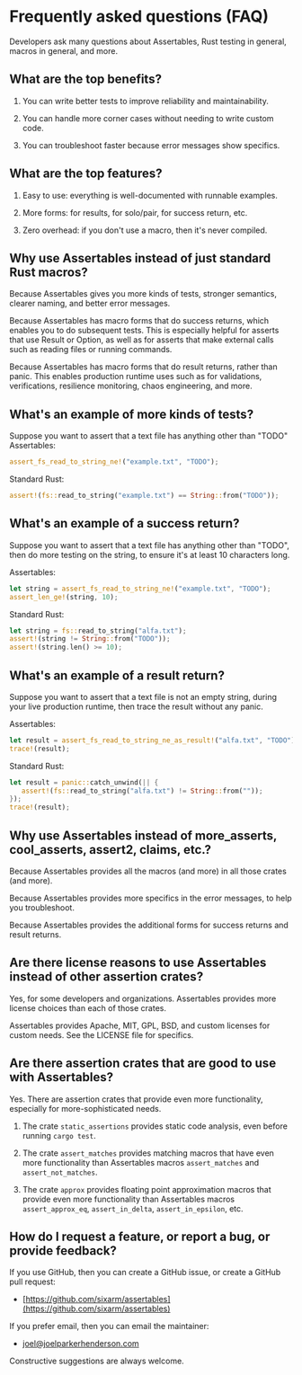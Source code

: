 # Frequently asked questions (FAQ)

Developers ask many questions about Assertables, Rust testing in general, macros in general, and more.


## What are the top benefits?

1. You can write better tests to improve reliability and maintainability.

2. You can handle more corner cases without needing to write custom code.

3. You can troubleshoot faster because error messages show specifics.


## What are the top features?
 
1. Easy to use: everything is well-documented with runnable examples.

2. More forms: for results, for solo/pair, for success return, etc.

3. Zero overhead: if you don't use a macro, then it's never compiled.


## Why use Assertables instead of just standard Rust macros?

Because Assertables gives you more kinds of tests, stronger semantics, clearer
naming, and better error messages.

Because Assertables has macro forms that do success returns, which enables
you to do subsequent tests. This is especially helpful for asserts that use
Result or Option, as well as for asserts that make external calls such as
reading files or running commands.

Because Assertables has macro forms that do result returns, rather than panic.
This enables production runtime uses such as for validations, verifications,
resilience monitoring, chaos engineering, and more.


## What's an example of more kinds of tests?

Suppose you want to assert that a text file has anything other than "TODO"
Assertables:

```rust
assert_fs_read_to_string_ne!("example.txt", "TODO");
```

Standard Rust:

```rust
assert!(fs::read_to_string("example.txt") == String::from("TODO"));
```

## What's an example of a success return?

Suppose you want to assert that a text file has anything other than "TODO", then do more testing on the string, to ensure it's at least 10 characters long.

Assertables:

```rust
let string = assert_fs_read_to_string_ne!("example.txt", "TODO");
assert_len_ge!(string, 10);
```

Standard Rust:

```rust
let string = fs::read_to_string("alfa.txt");
assert!(string != String::from("TODO"));
assert!(string.len() >= 10);
```

## What's an example of a result return?

Suppose you want to  assert that a text file is not an empty string, during your live production runtime, then trace the result without any panic.

Assertables:

```rust
let result = assert_fs_read_to_string_ne_as_result!("alfa.txt", "TODO");
trace!(result);
```

Standard Rust:

```rust
let result = panic::catch_unwind(|| {
   assert!(fs::read_to_string("alfa.txt") != String::from(""));
});
trace!(result);
```


## Why use Assertables instead of more_asserts, cool_asserts, assert2, claims, etc.?

Because Assertables provides all the macros (and more) in all those crates (and more).

Because Assertables provides more specifics in the error messages, to help you troubleshoot.

Because Assertables provides the additional forms for success returns and result returns.


## Are there license reasons to use Assertables instead of other assertion crates?

Yes, for some developers and organizations. Assertables provides more license
choices than each of those crates. 

Assertables provides Apache, MIT, GPL, BSD, and custom licenses for custom
needs. See the LICENSE file for specifics. 


## Are there assertion crates that are good to use with Assertables?

Yes. There are assertion crates that provide even more functionality, especially
for more-sophisticated needs.

1. The crate `static_assertions` provides static code analysis, even before running `cargo test`.

2. The crate `assert_matches` provides matching macros that have even more functionality than Assertables macros `assert_matches` and `assert_not_matches`.
   
3. The crate `approx` provides floating point approximation macros that provide even more functionality than Assertables macros `assert_approx_eq`, `assert_in_delta`, `assert_in_epsilon`, etc.


## How do I request a feature, or report a bug, or provide feedback?

If you use GitHub, then you can create a GitHub issue, or create a GitHub pull request:

* [https://github.com/sixarm/assertables](https://github.com/sixarm/assertables)

If you prefer email, then you can email the maintainer:

* [joel@joelparkerhenderson.com](mailto:joel@joelparkerhenderson.com)

Constructive suggestions are always welcome.
